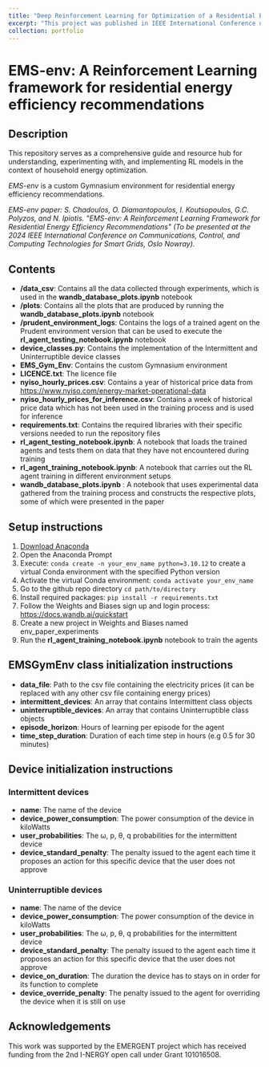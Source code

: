 ```yaml
---
title: "Deep Reinforcement Learning for Optimization of a Residential Energy Management"
excerpt: "This project was published in IEEE International Conference on Communications, Control, and Computing Technologies for Smart Grids and basically models a Smart Home environment and develops a Deep Reinforcement Learning agent that acts as the Residential Energy Manager which adapts to the user's preferences and minimizes costs: https://github.com/SpirosChadoulos/EMS-env <br/><img src='/images/deep_rl.jpg'>"
collection: portfolio
---
```


# EMS-env: A Reinforcement Learning framework for residential energy efficiency recommendations

## Description

This repository serves as a comprehensive guide and resource hub for understanding, experimenting with, and implementing RL models in the context of household energy optimization.

_EMS-env_ is a custom Gymnasium environment for residential energy efficiency recommendations.

_EMS-env paper: S. Chadoulos, O. Diamantopoulos, I. Koutsopoulos, G.C. Polyzos, and N. Ipiotis. "EMS-env: A Reinforcement Learning Framework for Residential Energy Efficiency Recommendations" (To be presented at the 2024 IEEE International Conference on Communications, Control, and Computing Technologies for Smart Grids, Oslo Nowray)._

## Contents

- **/data_csv**: Contains all the data collected through experiments, which is used in the **wandb_database_plots.ipynb** notebook
- **/plots**: Contains all the plots that are produced by running the **wandb_database_plots.ipynb** notebook
- **/prudent_environment_logs**: Contains the logs of a trained agent on the Prudent environment version that can be used to execute the **rl_agent_testing_notebook.ipynb** notebook
- **device_classes.py**: Contains the implementation of the Intermittent and Uninterruptible device classes
- **EMS_Gym_Env**: Contains the custom Gymnasium environment
- **LICENCE.txt**: The licence file
- **nyiso_hourly_prices.csv**: Contains a year of historical price data from https://www.nyiso.com/energy-market-operational-data
- **nyiso_hourly_prices_for_inference.csv**: Contains a week of historical price data which has not been used in the training process and is used for inference
- **requirements.txt**: Contains the required libraries with their specific versions needed to run the repository files
- **rl_agent_testing_notebook.ipynb**: A notebook that loads the trained agents and tests them on data that they have not encountered during training
- **rl_agent_training_notebook.ipynb**: A notebook that carries out the RL agent training in different environment setups
- **wandb_database_plots.ipynb** : A notebook that uses experimental data gathered from the training process and constructs the respective plots, some of which were presented in the paper


## Setup instructions

1. [Download Anaconda](https://www.anaconda.com/download)
2. Open the Anaconda Prompt
3. Execute: `conda create -n your_env_name python=3.10.12` to create a virtual Conda environment with the specified Python version
4. Activate the virtual Conda environment: `conda activate your_env_name`
5. Go to the github repo directory `cd path/to/directory`
6. Install required packages: `pip install -r requirements.txt`
7. Follow the Weights and Biases sign up and login process: https://docs.wandb.ai/quickstart  
8. Create a new project in Weights and Biases named env_paper_experiments
9. Run the **rl_agent_training_notebook.ipynb** notebook to train the agents

## EMSGymEnv class initialization instructions
- **data_file**: Path to the csv file containing the electricity prices (it can be replaced with any other csv file containing energy prices)
- **intermittent_devices**: An array that contains Intermittent class objects
- **uninterruptible_devices**: An array that contains Uninterruptible class objects
- **episode_horizon**: Hours of learning per episode for the agent
- **time_step_duration**: Duration of each time step in hours (e.g 0.5 for 30 minutes)

## Device initialization instructions

### Intermittent devices
- **name**: The name of the device
- **device_power_consumption**: The power consumption of the device in kiloWatts
- **user_probabilities**: The ω, p, θ, q probabilities for the intermittent device
- **device_standard_penalty**: The penalty issued to the agent each time it proposes an action for this specific device that the user does not approve

### Uninterruptible devices
- **name**: The name of the device
- **device_power_consumption**: The power consumption of the device in kiloWatts
- **user_probabilities**: The ω, p, θ, q probabilities for the intermittent device
- **device_standard_penalty**: The penalty issued to the agent each time it proposes an action for this specific device that the user does not approve
- **device_on_duration**: The duration the device has to stays on in order for its function to complete
- **device_override_penalty**: The penalty issued to the agent for overriding the device when it is still on use

## Acknowledgements

This work was supported by the EMERGENT project which has received funding from the 2nd I-NERGY open call under Grant 101016508.
